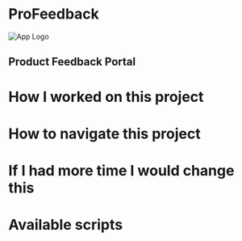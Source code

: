 # ProFeedback
![App Logo](https://drive.google.com/uc?export=view&id=1jk30b4NWr0_7xd3UeJ4itf5h1JWVcc7b)
## Product Feedback Portal

# How I worked on this project

# How to navigate this project

# If I had more time I would change this

# Available scripts
